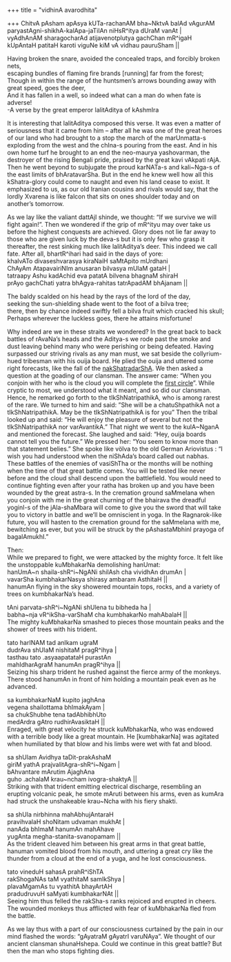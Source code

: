 +++
title = "vidhinA avarodhita"

+++
ChitvA pAsham apAsya kUTa-rachanAM bha\~NktvA balAd vAgurAM  
paryastAgni-shikhA-kalApa-jaTilAn niHsR^itya dUraM vanAt |  
vyAdhAnAM sharagocharAd atijavenotplutya gachChan mR^igaH  
kUpAntaH patitaH karoti viguNe kiM vA vidhau pauruSham ||

Having broken the snare, avoided the concealed traps, and forcibly
broken nets,  
escaping bundles of flaming fire brands \[running\] far from the
forest;  
Though in within the range of the huntsmen’s arrows bounding away with
great speed, goes the deer,  
And it has fallen in a well, so indeed what can a man do when fate is
adverse\!  
\-A verse by the great emperor lalitAditya of kAshmIra

It is interesting that lalitAditya composed this verse. It was even a
matter of seriousness that it came from him – after all he was one of
the great heroes of our land who had brought to a stop the march of the
marUnmatta-s exploding from the west and the chIna-s pouring from the
east. And in his own home turf he brought to an end the neo-maurya
yashovarman, the destroyer of the rising Bengali pride, praised by the
great kavi vAkpati rAjA. Then he went beyond to subjugate the proud
karNATa-s and kali\~Nga-s of the east limits of bhAratavarSha. But in
the end he knew well how all this kShatra-glory could come to naught and
even his land cease to exist. It emphasized to us, as our old Iranian
cousins and rivals would say, that the lordly Xvarena is like falcon
that sits on ones shoulder today and on another’s tomorrow.

As we lay like the valiant dattAjI shinde, we thought: “If we survive we
will fight again\!”. Then we wondered if the grip of mR^ityu may over
take us before the highest conquests are achieved. Glory does not lie
far away to those who are given luck by the deva-s but it is only few
who grasp it thereafter, the rest sinking much like lalitAditya’s deer.
This indeed we call fate. After all, bhartR^ihari had said in the days
of yore:  
khalvATo divaseshvarasya kiraNaiH saMtApito mUrdhani  
ChAyAm AtapavairiNIm anusaran bilvasya mUlaM gataH |  
tatraapy Ashu kadAchid eva patatA bilvena bhagnaM shiraH  
prAyo gachChati yatra bhAgya-rahitas tatrApadAM bhAjanam ||

The baldy scalded on his head by the rays of the lord of the day,  
seeking the sun-shielding shade went to the foot of a bilva tree;  
there, then by chance indeed swiftly fell a bilva fruit which cracked
his skull;  
Perhaps wherever the luckless goes, there he attains misfortune\!

Why indeed are we in these straits we wondered? In the great back to
back battles of rAvaNa’s heads and the Aditya-s we rode past the smoke
and dust leaving behind many who were perishing or being defeated.
Having surpassed our striving rivals as any man must, we sat beside the
collyrium-hued tribesman with his ouija board. He plied the ouija and
uttered some right forecasts, like the fall of the
[nakShatradarShA](https://manasataramgini.wordpress.com/2007/08/16/the-fall-of-the-nakshatra-darsha/).
We then asked a question at the goading of our clansman. The answer
came: “When you conjoin with her who is the cloud you will complete the
[first
circle](https://manasataramgini.wordpress.com/2006/05/07/the-first-circle/)”.
While cryptic to most, we understood what it meant, and so did our
clansman. Hence, he remarked go forth to the tIkShNatripathikA, who is
among rarest of the rare. We turned to him and said: ”She will be a
chatuShpathikA not a tIkShNatripathikA. May be the tIkShNatripathikA is
for you” Then the tribal looked up and said: “He will enjoy the pleasure
of several but not the tIkShNatripathikA nor varAvantikA.” That night we
went to the kulA\~NganA and mentioned the forecast. She laughed and
said: “Hey, ouija boards cannot tell you the future.” We pressed her:
“You seem to know more than that statement belies.” She spoke like
völva to the old German Ariovistus : “I wish you had understood when
the niShAda’s board called out nabhas. These battles of the enemies of
vasiShTha or the months will be nothing when the time of that great
battle comes. You will be tested like never before and the cloud shall
descend upon the battlefield. You would need to continue fighting even
after your ratha has broken up and you have been wounded by the great
astra-s. In the cremation ground saMmelana when you conjoin with me in
the great churning of the bhairava the dreadful yoginI-s of the
jAla-shaMbara will come to give you the sword that will take you to
victory in battle and we’ll be omniscient in yoga. In the Ragnarok-like
future, you will hasten to the cremation ground for the saMmelana with
me, bewitching as ever, but you will be struck by the pAshastaMbhinI
prayoga of bagalAmukhI.”

Then:  
While we prepared to fight, we were attacked by the mighty force. It
felt like the unstoppable kuMbhakarNa demolishing hanUmat:  
hanUmA\~n shaila-shR^i\~NgANi shilAsh cha vividhAn drumAn |  
vavarSha kumbhakarNasya shirasy ambaram AsthitaH ||  
hanumAn flying in the sky showered mountain tops, rocks, and a variety
of trees on kumbhakarNa’s head.

tAni parvata-shR^i\~NgANi shUlena tu bibheda ha |  
babha\~nja vR^ikSha-varShaM cha kumbhakarNo mahAbalaH ||  
The mighty kuMbhakarNa smashed to pieces those mountain peaks and the
shower of trees with his trident.

tato harINAM tad anIkam ugraM  
dudrAva shUlaM nishitaM pragR^ihya |  
tasthau tato .asyaapatataH purastAn  
mahIdharAgraM hanumAn pragR^ihya ||  
Seizing his sharp trident he rushed against the fierce army of the
monkeys. There stood hanumAn in front of him holding a mountain peak
even as he advanced.

sa kumbhakarNaM kupito jaghAna  
vegena shailottama bhImakAyam |  
sa chukShubhe tena tadAbhibhUto  
medArdra gAtro rudhirAvasiktaH ||  
Enraged, with great velocity he struck kuMbhakarNa, who was endowed with
a terrible body like a great mountain. He \[kumbhakarNa\] was agitated
when humiliated by that blow and his limbs were wet with fat and blood.

sa shUlam Avidhya taDit-prakAshaM  
giriM yathA prajvalitAgra-shR^i\~Ngam |  
bAhvantare mArutim AjaghAna  
guho .achalaM krau\~ncham ivogra-shaktyA ||  
Striking with that trident emitting electrical discharge, resembling an
erupting volcanic peak, he smote mAruti between his arms, even as kumAra
had struck the unshakeable krau\~Ncha with his fiery shakti.

sa shUla nirbhinna mahAbhujAntaraH  
pravihvalaH shoNitam udvaman mukhAt |  
nanAda bhImaM hanumAn mahAhave  
yugAnta megha-stanita-svanopamam ||  
As the trident cleaved him between his great arms in that great battle,
hanuman vomited blood from his mouth, and uttering a great cry like the
thunder from a cloud at the end of a yuga, and he lost consciousness.

tato vineduH sahasA prahR^iShTA  
rakShogaNAs taM vyathitaM samIkShya |  
plavaMgamAs tu vyathitA bhayArtAH  
pradudruvuH saMyati kumbhakarNAt ||  
Seeing him thus felled the rakSha-s ranks rejoiced and erupted in
cheers. The wounded monkeys thus afflicted with fear of kuMbhakarNa fled
from the battle.

As we lay thus with a part of our consciousness curtained by the pain in
our mind flashed the words: “gAyatraM gAyatrI varuNAya”. We thought of
our ancient clansman shunaHshepa. Could we continue in this great
battle? But then the man who stops fighting dies.
